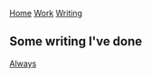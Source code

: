 [Home](index.md)
[Work](work/index.md)
[Writing](writing/index.md)


## Some writing I've done

[Always](always.md)

